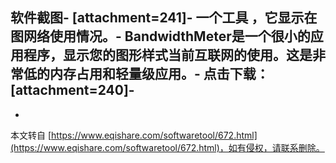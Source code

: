 软件截图-
\[attachment=241\]-
一个工具 ，它显示在图网络使用情况。-
BandwidthMeter是一个很小的应用程序，显示您的图形样式当前互联网的使用。这是非常低的内存占用和轻量级应用。-
点击下载：\[attachment=240\]-
-

-

本文转自 [https://www.eqishare.com/softwaretool/672.html](https://www.eqishare.com/softwaretool/672.html)，如有侵权，请联系删除。